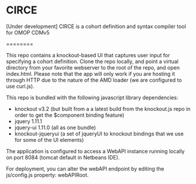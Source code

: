 CIRCE
========
[Under development] CIRCE is a cohort definition and syntax compiler tool for OMOP CDMv5

========

This repo contains a knockout-based UI that captures user input for specifying a cohort definition.  Clone the repo locally, and point a virtual directory from your favorite webserver to the root of the repo, and open index.html.  Please note that the app will only work if you are hosting it through HTTP due to the nature of the AMD loader (we are configured to use curl.js).

This repo is bundled with the following javascript library dependencies:
* knockout v3.2 (but built from a a latest build from the knockout.js repo in order to get the $component binding feature)
* jquery 1.11.1
* jquery-ui 1.11.0 (all as one bundle)
* knockout-jqueryui (a set of jqueryUI to knockout bindings that we use for some of the UI elements)

The application is configured to access a WebAPI instance running locally on port 8084 (tomcat default in Netbeans IDE).

For deployment, you can alter the webAPI endpoint by editing the js/config.js property: webAPIRoot.

